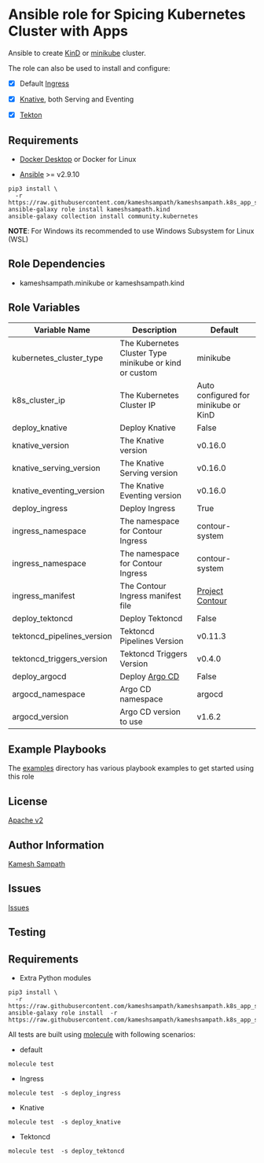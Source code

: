 # Ansible role for Spicing Kubernetes Cluster with Apps

Ansible to create [KinD](https://kind.sigs.k8s.io)  or [minikube](https://minikube.sigs.k8s.io) cluster. 

The role can also be used to install and configure:

- [x] Default [Ingress](https://kind.sigs.k8s.io/docs/user/ingress/#contour) 

- [x] [Knative](https://knative.dev), both Serving and Eventing

- [x] [Tekton](https://tekton.dev)

## Requirements

- [Docker Desktop](https://www.docker.com/products/docker-desktop) or Docker for Linux

- [Ansible](https://ansible.com) >= v2.9.10

```shell
pip3 install \
  -r https://raw.githubusercontent.com/kameshsampath/kameshsampath.k8s_app_spices/master/requirements.txt
ansible-galaxy role install kameshsampath.kind
ansible-galaxy collection install community.kubernetes
```

__NOTE__: For Windows its recommended to use Windows Subsystem for Linux (WSL)

## Role Dependencies

- kameshsampath.minikube or kameshsampath.kind

## Role Variables

| Variable Name| Description | Default |
|--|--|--|
| kubernetes_cluster_type | The Kubernetes Cluster Type minikube or kind or custom | minikube |
| k8s_cluster_ip | The Kubernetes Cluster IP | Auto configured for minikube or KinD |
| deploy_knative | Deploy Knative | False |
| knative_version | The Knative version | v0.16.0 |
| knative_serving_version | The Knative Serving version | v0.16.0 |
| knative_eventing_version | The Knative Eventing version | v0.16.0 |
| deploy_ingress | Deploy Ingress | True |
| ingress_namespace | The namespace for Contour Ingress | contour-system |
| ingress_namespace | The namespace for Contour Ingress | contour-system |
| ingress_manifest  | The Contour Ingress manifest file  | [Project Contour](https://projectcontour.io/quickstart/contour.yaml) |
| deploy_tektoncd | Deploy Tektoncd | False |
| tektoncd_pipelines_version | Tektoncd Pipelines Version | v0.11.3 |
| tektoncd_triggers_version | Tektoncd Triggers Version | v0.4.0 |
| deploy_argocd | Deploy [Argo CD](https://argoproj.github.io/) | False |
| argocd_namespace | Argo CD namespace | argocd |
| argocd_version | Argo CD version to use | v1.6.2 |

## Example Playbooks

The [examples](https://github.com/kameshsampath/kameshsampath.k8s_app_spices/tree/master/examples) directory has various playbook examples to get started using this role

## License

[Apache v2](https://github.com/kameshsampath/kameshsampath.k8s_app_spices/tree/master/LICENSE)

## Author Information

[Kamesh Sampath](mailto:kamesh.sampath@hotmail.com)

## Issues

[Issues](https://github.com/kameshsampath/kameshsampath.k8s_app_spices/issues)

## Testing

## Requirements

- Extra Python modules

```shell
pip3 install \
  -r https://raw.githubusercontent.com/kameshsampath/kameshsampath.k8s_app_spices/master/molecule/requirements.txt
ansible-galaxy role install  -r https://raw.githubusercontent.com/kameshsampath/kameshsampath.k8s_app_spices/master/molecule/requirements.txt
```

All tests are built using [molecule](https://molecule.readthedocs.io/en/latest/index.html) with following scenarios:

- default

```shell
molecule test
```

- Ingress

```shell
molecule test  -s deploy_ingress
```

- Knative

```shell
molecule test  -s deploy_knative
```

- Tektoncd

```shell
molecule test  -s deploy_tektoncd
```
